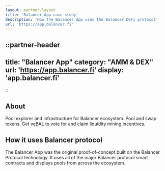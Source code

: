 ```yaml
---
layout: partner-layout
title: 'Balancer App case study'
description: 'How the Balancer App uses the Balancer DeFi protocol'
url: 'https://app.balancer.fi'
---
```


::partner-header
---
title: "Balancer App"
category: "AMM & DEX"
url: 'https://app.balancer.fi'
display: 'app.balancer.fi'
---
::

## About

Pool explorer and infrastructure for Balancer ecosystem. Pool and swap tokens. Get veBAL to vote for and claim liquidity mining incentives.

## How it uses Balancer protocol

The Balancer App was the original proof-of-concept built on the Balancer Protocol technology. It uses all of the major Balancer protocol smart contracts and displays pools from across the ecosystem.
